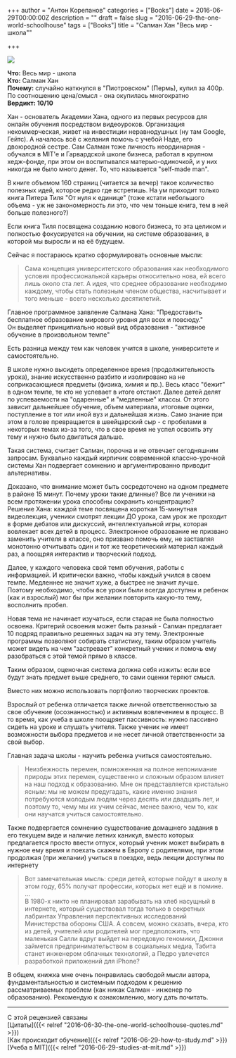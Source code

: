 +++
author = "Антон Корепанов"
categories = ["Books"]
date = 2016-06-29T00:00:00Z
description = ""
draft = false
slug = "2016-06-29-the-one-world-schoolhouse"
tags = ["Books"]
title = "Салман Хан \"Весь мир - школа\""

+++

![](http://res.cloudinary.com/ampersd/image/upload/v1467229110/the_one_world_schoolhouse_bagfcw.jpg)

**Что:** Весь мир - школа  
**Кто:** Салман Хан  
**Почему:** случайно наткнулся в "Пиотровском" (Пермь), купил за 400р. По соотношению цена/смысл - она окупилась многократно  
**Вердикт: 10/10**

Хан - основатель Академии Хана, одного из первых ресурсов для онлайн обучения посредством видеоуроков. Организация некоммерческая, живет на инвестиции неравнодушных (ну там Google, Гейтс). А началось всё с желания помочь с учебой Наде, его двоюродной сестре. Сам Салман тоже личность неординарная - обучался в MIT'e и Гарвардской школе бизнеса, работал в крупном хедж-фонде, при этом он воспитывался матерью-одиночкой, и у них никогда не было много денег. То, что называется "self-made man".

В книге объемом 160 страниц (читается за вечер) такое количество полезных идей, которое редко где встретишь. На ум приходит только книга Питера Тиля "От нуля к единице" (тоже кстати небольшого объема - уж не закономерность ли это, что чем тоньше книга, тем в ней больше полезного?)  

Если книга Тиля посвящена созданию нового бизнеса, то эта целиком и полностью фокусируется на обучении, на системе образования, в которой мы выросли и на её будущем.

Сейчас я постараюсь кратко сформулировать основные мысли:
>Сама концепция университетского образования как необходимого условия профессиональной карьеры относительно нова, ей всего лишь около ста лет. А идея, что среднее образование необходимо каждому, чтобы стать полезным членом общества, насчитывает и того меньше - всего несколько десятилетий.

Главное программное заявление Салмана Хана:
"Предоставить бесплатное образование мирового уровня для всех и повсюду."  
Он выделяет принципиально новый вид образования - "активное обучение в произвольном темпе"

Есть разница между тем как человек учится в школе, университете и самостоятельно. 
 
В школе нужно высидеть определенное время (продолжительность урока), знание искусственно разбито и изолировано на не соприкасающиеся предметы (физика, химия и пр.). Весь класс "бежит" в одном темпе, те кто не успевает в итоге отстают. Далее детей делят по успеваемости на "одаренные" и "медленные" классы. От этого зависит дальнейшее обучение, объем материала, итоговые оценки, поступление в тот или иной вуз и дальнейшая жизнь.
Само знание при этом в голове превращается в швейцарский сыр - с пробелами в некоторых темах из-за того, что в свое время не успел освоить эту тему и нужно было двигаться дальше.

Такая система, считает Салман, порочна и не отвечает сегодняшним запросам. Буквально каждый кирпичик современной классно-урочной системы Хан подвергает сомнению и аргументированно приводит альтернативы.

Доказано, что внимание может быть сосредоточено на одном предмете в районе 15 минут. Почему уроки такие длинные? Все ли ученики на всем протяжении урока способны сохранить концентрацию?  
Решение Хана: каждой теме посвящена короткая 15-минутная видеолекция, ученики смотрят лекции ДО урока, сам урок же проходит в форме дебатов или дискуссий, интеллектуальной игры, которая вовлекает всех детей в процесс. Электронное образование не призвано заменить учителя в классе, оно призвано помочь ему, не заставляя монотонно отчитывать один и тот же теоретический материал каждый раз, а поощряя интерактив и творческий подход.

Далее, у каждого человека свой темп обучения, работы с информацией. И критически важно, чтобы каждый учился в своем темпе. Медленнее не значит хуже, а быстрее не значит лучше.  
Поэтому необходимо, чтобы все уроки были всегда доступны и ребенок (как и взрослый) мог бы при желании повторить какую-то тему, восполнить пробел.

Новая тема не начинает изучаться, если старая не была полностью освоена. Критерий освоения может быть разный - Салман предлагает 10 подряд правильно решенных задач на эту тему. Электронные программы позволяют собирать статистику, таким образом учитель может видеть на чем "застревает" конкретный ученик и помочь ему разобраться с этой темой прямо в классе.

Таким образом, оценочная система должна себя изжить: если все будут знать предмет выше среднего, то сами оценки теряют смысл.

Вместо них можно использовать портфолио творческих проектов.

Взрослый от ребенка отличается также личной ответственностью за свое обучение (осознанностью) и активным вовлечением в процесс. В то время, как учеба в школе поощряет пассивность: нужно пассивно сидеть на уроке и слушать учителя. Также ученик не имеет возможности выбора предметов и не несет личной ответственности за свой выбор.

Главная задача школы - научить ребенка учиться самостоятельно. 
>Неизбежность перемен, помноженная на полное непонимание природы этих перемен, существенно и сложным образом влияет на наш подход к образованию. Мне он представляется кристально ясным: мы не можем предугадать, какие именно знания потребуются молодым людям через десять или двадцать лет, и поэтому то, чему мы их учим сейчас, менее важно, чем то, как они научатся учиться самостоятельно. 

Также подвергается сомнению существование домашнего задания в его текущем виде и наличие летних каникул, вместо которых предлагается просто ввести отпуск, который ученик может выбирать в нужное ему время и поехать скажем в Европу с родителями, при этом продолжая (при желании) учиться в поездке, ведь лекции доступны по интернету

>Вот замечательная мысль: среди детей, которые пойдут в школу в этом году, 65% получат профессии, которых нет ещё и в помине.  
...  
В 1980-х никто не планировал зарабывать на хлеб насущный в интернете, который существовал тогда только в секретных лабринтах Управления перспективных исследований Министерства обороны США. А совсем, можно сказать, вчера, кто из детей, учителей или родителей мог предположить, что маленькая Салли вдруг выйдет на передовую геномики, Джонни займется предпринимательством в социальных медиа, Табита станет инженером облачных технологий, а Педро увлечется разработкой приложений для iPhone?

В общем, книжка мне очень понравилась свободой мысли автора, фундаментальностью и системным подходом к решению рассматриваемых проблем (как никак Салман - инженер по образованию). Рекомендую к ознакомлению, могу дать почитать.

---

С этой рецензией связаны  
[Цитаты]({{< relref "2016-06-30-the-one-world-schoolhouse-quotes.md" >}})  
[Как происходит обучение]({{< relref "2016-06-29-how-to-study.md" >}})  
[Учеба в MIT]({{< relref "2016-06-29-studies-at-mit.md" >}})
